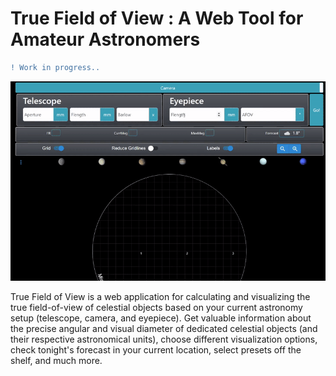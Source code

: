 # True Field of View : A Web Tool for Amateur Astronomers

```diff
! Work in progress..
```

<p align="left">
 <img src="./fig/demo.gif" width=auto>
</p>

True Field of View is a web application for calculating and visualizing the true field-of-view of celestial objects based on your current astronomy setup (telescope, camera, and eyepiece). Get valuable information about the precise angular and visual diameter of dedicated celestial objects (and their respective astronomical units), choose different visualization options, check tonight's forecast in your current location, select presets off the shelf, and much more.
